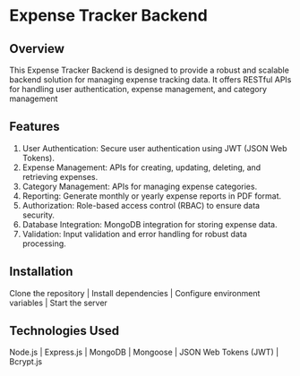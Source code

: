 # Expense Tracker Backend
## Overview
This Expense Tracker Backend is designed to provide a robust and scalable backend solution for managing expense tracking data. It offers RESTful APIs for handling user authentication, expense management, and category management

## Features
1. User Authentication: Secure user authentication using JWT (JSON Web Tokens).
2. Expense Management: APIs for creating, updating, deleting, and retrieving expenses.
3. Category Management: APIs for managing expense categories.
4. Reporting: Generate monthly or yearly expense reports in PDF format.
5. Authorization: Role-based access control (RBAC) to ensure data security.
6. Database Integration: MongoDB integration for storing expense data.
7. Validation: Input validation and error handling for robust data processing.

## Installation
Clone the repository | 
Install dependencies | 
Configure environment variables | 
Start the server

## Technologies Used
Node.js | 
Express.js | 
MongoDB | 
Mongoose | 
JSON Web Tokens (JWT) | 
Bcrypt.js
